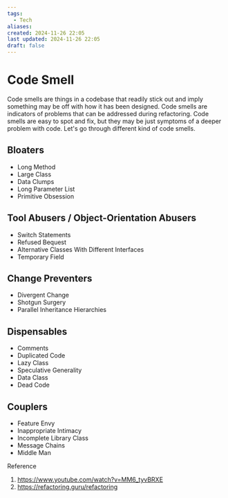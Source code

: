 ```yaml
---
tags:
  - Tech
aliases: 
created: 2024-11-26 22:05
last updated: 2024-11-26 22:05
draft: false
---
```

# Code Smell

Code smells are things in a codebase that readily stick out and imply something may be off with how it has been designed. Code smells are indicators of problems that can be addressed during refactoring. Code smells are easy to spot and fix, but they may be just symptoms of a deeper problem with code. Let's go through different kind of code smells.
## Bloaters
- Long Method
- Large Class
- Data Clumps
- Long Parameter List
- Primitive Obsession
## Tool Abusers / Object-Orientation Abusers
- Switch Statements
- Refused Bequest
- Alternative Classes With Different Interfaces
- Temporary Field
## Change Preventers
- Divergent Change
- Shotgun Surgery
- Parallel Inheritance Hierarchies
## Dispensables
- Comments
- Duplicated Code
- Lazy Class
- Speculative Generality
- Data Class
- Dead Code
## Couplers
- Feature Envy
- Inappropriate Intimacy
- Incomplete Library Class
- Message Chains
- Middle Man


Reference 
1. https://www.youtube.com/watch?v=MM6_tyvBRXE
2. https://refactoring.guru/refactoring
